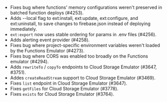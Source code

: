 - Fixes bug where functions' memory configurations weren't preserved in batched function deploys (#4253).
- Adds --local flag to ext:install, ext:update, ext:configure, and ext:uninstall, to save changes to firebase.json instead of deploying immediately.
- `ext:export` now uses stable ordering for params in .env files (#4256).
- Adds alerting event provider (#4258).
- Fixes bug where project-specific environment variables weren't loaded by the Functions Emulator (#4273).
- Fixes bug where CORS was enabled too broadly on the Functions emulator (#4294).
- Adds `rewriteTo` / `copyTo` endpoints to Cloud Storage Emulator (#3647, #3751).
- Addes `createReadStream` support to Cloud Storage Emulator (#3469).
- Fixes `list` endpoint in Cloud Storage Emulator (#3647).
- Fixes `getFiles` for Cloud Storage Emulator (#3778).
- Fixes `exists` for Cloud Storage Emulator (#3764).
